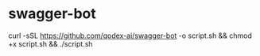 # swagger-bot

curl -sSL https://github.com/qodex-ai/swagger-bot -o script.sh && chmod +x script.sh && ./script.sh
